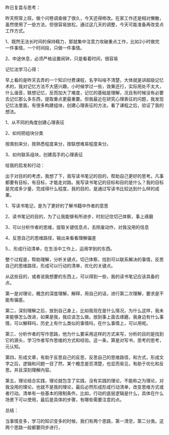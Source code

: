 昨日复盘与思考：

昨天照常上班，做个问卷调查做了很久，今天还得修改。在家工作还是相对懒散，虽然使用了一些方法，但很容易放松，通过这几天的调整，今天可能准备再改变点工作方式。

1、既然无法长时间的保持精力，那就集中注意力攻破重点工作，比如2小时做完一件事情，一个时间段，只做一件事情。

2、中途休息，必须严格设置闹钟，只是看着时间，很容易



记忆法学习心得：

早上看的是昨天去弄的一个知识付费课程，名字叫啥不清楚，大体就是讲超级记忆术的，我对记忆方法不大感兴趣，小时候学过一些，效果还行，实际用处不太大，什么谐音，联想记忆，反而加大了难度，记忆的基础是理解，况且有时候没有必要去记忆那么多东西，提取重点更最重要。但我最近在研究心理表征的问题，我发现记忆法里面，有很多构建组块，创建心理表征的方法，看了课程之后，验证了我的想法。



1、从不同的角度创建心理表征



2、如何把组块分类

按类别来分，按熟悉程度来分，按联想难易程度来分。



3、如何联系组块，创建高手的心理表征



给我的启发和行动：

出于对目的的考虑，我想了下，我写读书笔记的目的，帮助自己更好的思考。凡事都要有目标，有目标，才能走对路。我写读书笔记的目标和目的是什么？我的目标是完成多少量，完成得什么程度，我的目的，是通过写读书比较达到什么样的成果。

1、写读书笔记，是为了更好的了解书籍中作者的意思

2、读书笔记的目的，为了让我能够有所进步，时刻记住切己体察，事上琢磨

3、可以分析作者的思维，提取关键信息点，去除废动作，对我没用的信息

4、反思自己的思维路径，输出来看看理解偏差

5.、形成行动清单，在生活中工作上，运用学到的东西。

整个过程是，帮助理解，分析关键点，切己体察，找到可以联系解决的事情，反思自己的思维路径，形成可以行动的清单，优化的关键点。

从这些目的，或者说我想要的东西上，可以得到一些，我的读书笔记应该具备的点。

第一是对理论，概念的深度理解，解释，用自己的话，进行第二次理解，要求是不能有偏差。

第二，深刻理解之后，放到自己身上，比如我现在是什么情况，为什么这样，我未来能够怎么改进，如果是我，我应该怎么做。放到事上面去琢磨，我身边有什么事情，可以解释吗，历史上有什么类似的事情吗，在什么事情上，可以用呢。

第三、分析作者的写作思路，他为什么要采用这样的方式来写，分析的目的是找到它的源头，学习作者写作思维的方式和经验。这一条，算是对写书，思考的思考，元认知。

第四，形成文章，有助于反思自己的反思，反思自己的思维路径，和方式，形成文字之后，逻辑和问题一目了然，某个概念是否清楚，也显而易见，有助于优化和反思。并且深刻理解内容。

第五，理论结合实践，理论就包含了实践，没有实践的理论，不能称之为理论，对我没用的理论，也就不是我的理论，最后必然形成形成行动清单，改变思维方式或者行动。清单有一些基本的限制条件。比如，行动的底层逻辑是什么，具体在什么场景下可以使用，最后是具体的步骤，有哪些需要注意的点。



总结：

当事情变多，学习的知识变多的时候，我们有两个思路，第一清空，第二分类。这两个思路一般都要同步进行，
